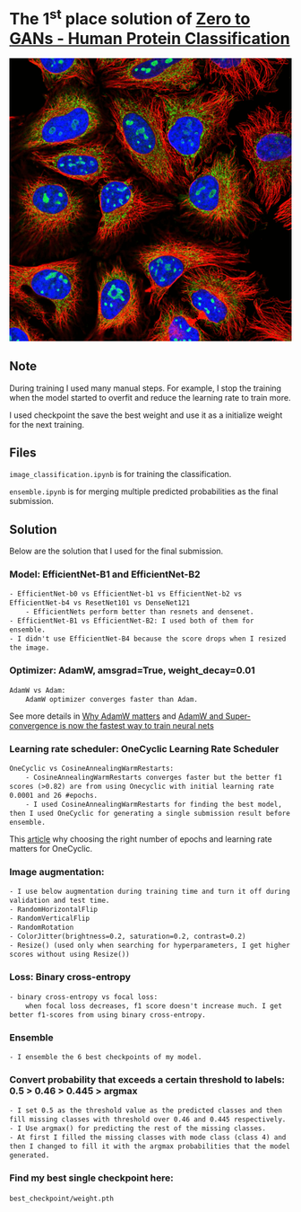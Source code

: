 # The 1<sup>st</sup> place solution of [Zero to GANs - Human Protein Classification](https://www.kaggle.com/c/jovian-pytorch-z2g)

![Protein Image](protein_image.png)


## Note

During training I used many manual steps. For example, I stop the training when the model started to overfit and reduce the learning rate to train more.

I used checkpoint the save the best weight and use it as a initialize weight for the next training.


## Files

`image_classification.ipynb` is for training the classification.

`ensemble.ipynb` is for merging multiple predicted probabilities as the final submission. 

## Solution

Below are the solution that I used for the final submission.

### Model: EfficientNet-B1 and EfficientNet-B2
    - EfficientNet-b0 vs EfficientNet-b1 vs EfficientNet-b2 vs EfficientNet-b4 vs ResetNet101 vs DenseNet121
        - EfficientNets perform better than resnets and densenet.
    - EfficientNet-B1 vs EfficientNet-B2: I used both of them for ensemble.
    - I didn't use EfficientNet-B4 because the score drops when I resized the image.
    
### Optimizer: AdamW, amsgrad=True, weight_decay=0.01
    AdamW vs Adam:         
        AdamW optimizer converges faster than Adam. 
   See more details in [Why AdamW matters](https://towardsdatascience.com/why-adamw-matters-736223f31b5d) and [AdamW and Super-convergence is now the fastest way to train neural nets](https://www.fast.ai/2018/07/02/adam-weight-decay/)
        

### Learning rate scheduler: OneCyclic Learning Rate Scheduler
    OneCyclic vs CosineAnnealingWarmRestarts:  
        - CosineAnnealingWarmRestarts converges faster but the better f1 scores (>0.82) are from using Onecyclic with initial learning rate 0.0001 and 26 #epochs.
        - I used CosineAnnealingWarmRestarts for finding the best model, then I used OneCyclic for generating a single submission result before ensemble.
   This [article](https://towardsdatascience.com/adaptive-and-cyclical-learning-rates-using-pytorch-2bf904d18dee) why choosing the right number of epochs and learning rate matters for OneCyclic.

### Image augmentation:
    - I use below augmentation during training time and turn it off during validation and test time.
    - RandomHorizontalFlip
    - RandomVerticalFlip
    - RandomRotation
    - ColorJitter(brightness=0.2, saturation=0.2, contrast=0.2)
    - Resize() (used only when searching for hyperparameters, I get higher scores without using Resize())
    
### Loss: Binary cross-entropy
    - binary cross-entropy vs focal loss: 
        when focal loss decreases, f1 score doesn't increase much. I get better f1-scores from using binary cross-entropy.
    
### Ensemble
    - I ensemble the 6 best checkpoints of my model.
 
### Convert probability that exceeds a certain threshold to labels: 0.5 > 0.46 > 0.445 > argmax
    - I set 0.5 as the threshold value as the predicted classes and then fill missing classes with threshold over 0.46 and 0.445 respectively. 
    - I Use argmax() for predicting the rest of the missing classes.
    - At first I filled the missing classes with mode class (class 4) and then I changed to fill it with the argmax probabilities that the model generated.

### Find my best single checkpoint here:
`best_checkpoint/weight.pth`
